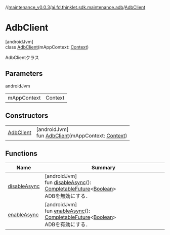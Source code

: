 //[maintenance_v0.0.3](../../../index.md)/[ai.fd.thinklet.sdk.maintenance.adb](../index.md)/[AdbClient](index.md)

# AdbClient

[androidJvm]\
class [AdbClient](index.md)(mAppContext: [Context](https://developer.android.com/reference/kotlin/android/content/Context.html))

AdbClientクラス

## Parameters

androidJvm

| | |
|---|---|
| mAppContext | Context |

## Constructors

| | |
|---|---|
| [AdbClient](-adb-client.md) | [androidJvm]<br>fun [AdbClient](-adb-client.md)(mAppContext: [Context](https://developer.android.com/reference/kotlin/android/content/Context.html)) |

## Functions

| Name | Summary |
|---|---|
| [disableAsync](disable-async.md) | [androidJvm]<br>fun [disableAsync](disable-async.md)(): [CompletableFuture](https://developer.android.com/reference/kotlin/java/util/concurrent/CompletableFuture.html)&lt;[Boolean](https://kotlinlang.org/api/latest/jvm/stdlib/kotlin/-boolean/index.html)&gt;<br>ADBを無効にする． |
| [enableAsync](enable-async.md) | [androidJvm]<br>fun [enableAsync](enable-async.md)(): [CompletableFuture](https://developer.android.com/reference/kotlin/java/util/concurrent/CompletableFuture.html)&lt;[Boolean](https://kotlinlang.org/api/latest/jvm/stdlib/kotlin/-boolean/index.html)&gt;<br>ADBを有効にする． |
